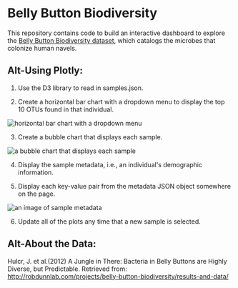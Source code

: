 # Belly Button Biodiversity 
This repository contains code to build an interactive dashboard to explore the [Belly Button Biodiversity dataset](http://robdunnlab.com/projects/belly-button-biodiversity/ "Belly Button Biodiversity"), which catalogs the microbes that colonize human navels.

Alt-Using Plotly:
------

1. Use the D3 library to read in samples.json.

2. Create a horizontal bar chart with a dropdown menu to display the top 10 OTUs found in that individual.

![horizontal bar chart with a dropdown menu](https://github.com/kyndallb/belly-button-challenge/Starter_Code/Images/hw01.png "top 10 OTUs found")

3. Create a bubble chart that displays each sample.

![a bubble chart that displays each sample](https://github.com/kyndallb/belly-button-challenge/Starter_Code/Images/bubble_chart.png "sample bubble chart")

4. Display the sample metadata, i.e., an individual's demographic information.

5. Display each key-value pair from the metadata JSON object somewhere on the page. 

![an image of sample metadata](https://github.com/kyndallb/belly-button-challenge/Starter_Code/Images/hw03.png "sample metadata")

6. Update all of the plots any time that a new sample is selected.

Alt-About the Data:
------

Hulcr, J. et al.(2012) A Jungle in There: Bacteria in Belly Buttons are Highly Diverse, but Predictable. Retrieved from: http://robdunnlab.com/projects/belly-button-biodiversity/results-and-data/
